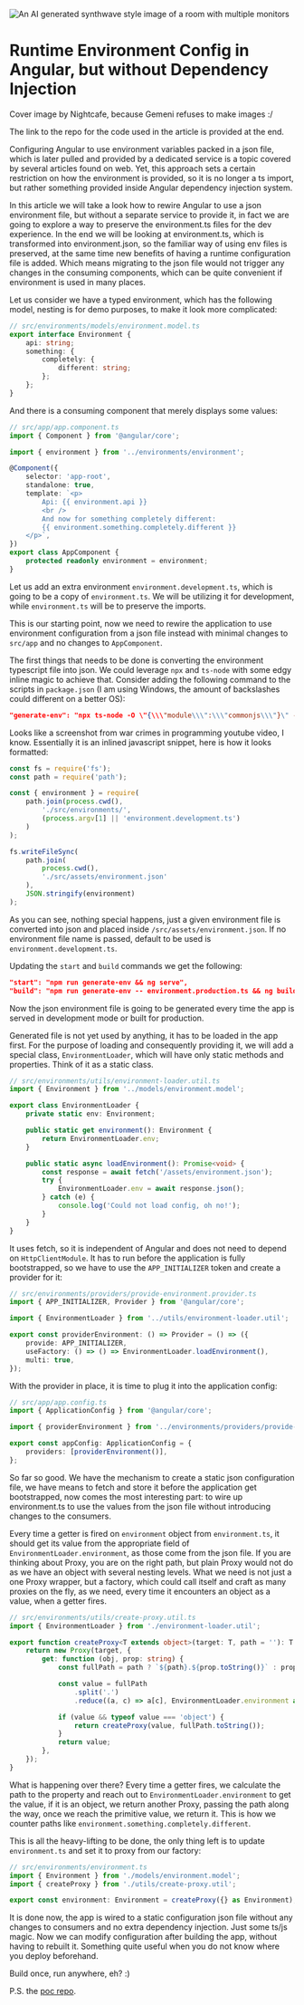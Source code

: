 ![An AI generated synthwave style image of a room with multiple monitors](./header.jpg)

# Runtime Environment Config in Angular, but without Dependency Injection

Cover image by Nightcafe, because Gemeni refuses to make images :/

The link to the repo for the code used in the article is provided at the end.

Configuring Angular to use environment variables packed in a json file, which is later pulled and provided by a dedicated service is a topic covered by several articles found on web. Yet, this approach sets a certain restriction on how the environment is provided, so it is no longer a ts import, but rather something provided inside Angular dependency injection system.

In this article we will take a look how to rewire Angular to use a json environment file, but without a separate service to provide it, in fact we are going to explore a way to preserve the environment.ts files for the dev experience. In the end we will be looking at environment.ts, which is transformed into environment.json, so the familiar way of using env files is preserved, at the same time new benefits of having a runtime configuration file is added. Which means migrating to the json file would not trigger any changes in the consuming components, which can be quite convenient if environment is used in many places.

Let us consider we have a typed environment, which has the following model, nesting is for demo purposes, to make it look more complicated:

```typescript
// src/environments/models/environment.model.ts
export interface Environment {
    api: string;
    something: {
        completely: {
            different: string;
        };
    };
}
```
And there is a consuming component that merely displays some values:
```typescript
// src/app/app.component.ts
import { Component } from '@angular/core';

import { environment } from '../environments/environment';

@Component({
    selector: 'app-root',
    standalone: true,
    template: `<p>
        Api: {{ environment.api }}
        <br />
        And now for something completely different:
        {{ environment.something.completely.different }}
    </p>`,
})
export class AppComponent {
    protected readonly environment = environment;
}
```

Let us add an extra environment `environment.development.ts`, which is going to be a copy of `environment.ts`. We will be utilizing it for development, while `environment.ts` will be to preserve the imports.

This is our starting point, now we need to rewire the application to use environment configuration from a json file instead with minimal changes to `src/app` and no changes to `AppComponent`.

The first things that needs to be done is converting the environment typescript file into json. We could leverage `npx` and `ts-node` with some edgy inline magic to achieve that. Consider adding the following command to the scripts in `package.json` (I am using Windows, the amount of backslashes could different on a better OS):

```json
"generate-env": "npx ts-node -O \"{\\\"module\\\":\\\"commonjs\\\"}\" -e \"const fs = require('fs'); const path = require('path'); const { environment } = require(path.join(process.cwd(), './src/environments/', (process.argv[1] || 'environment.development.ts'))); fs.writeFileSync(path.join(process.cwd(), './src/assets/environment.json'), JSON.stringify(environment));\""
```

Looks like a screenshot from war crimes in programming youtube video, I know. Essentially it is an inlined javascript snippet, here is how it looks formatted:
```javascript
const fs = require('fs'); 
const path = require('path'); 

const { environment } = require(
    path.join(process.cwd(), 
        './src/environments/', 
        (process.argv[1] || 'environment.development.ts')
    )
);

fs.writeFileSync(
    path.join(
        process.cwd(), 
        './src/assets/environment.json'
    ), 
    JSON.stringify(environment)
);
```

As you can see, nothing special happens, just a given environment file is converted into json and placed inside `/src/assets/environment.json`. If no environment file name is passed, default to be used is `environment.development.ts`.

Updating the `start` and `build` commands we get the following:
```json
"start": "npm run generate-env && ng serve",
"build": "npm run generate-env -- environment.production.ts && ng build",
```

Now the json environment file is going to be generated every time the app is served in development mode or built for production.

Generated file is not yet used by anything, it has to be loaded in the app first. For the purpose of loading and consequently providing it, we will add a special class, `EnvironmentLoader`, which will have only static methods and properties. Think of it as a static class.

```typescript
// src/environments/utils/environment-loader.util.ts
import { Environment } from '../models/environment.model';

export class EnvironmentLoader {
    private static env: Environment;

    public static get environment(): Environment {
        return EnvironmentLoader.env;
    }

    public static async loadEnvironment(): Promise<void> {
        const response = await fetch('/assets/environment.json');
        try {
            EnvironmentLoader.env = await response.json();
        } catch (e) {
            console.log('Could not load config, oh no!');
        }
    }
}
```

It uses fetch, so it is independent of Angular and does not need to depend on `HttpClientModule`. It has to run before the application is fully bootstrapped, so we have to use the `APP_INITIALIZER` token and create a provider for it:

```typescript
// src/environments/providers/provide-environment.provider.ts
import { APP_INITIALIZER, Provider } from '@angular/core';

import { EnvironmentLoader } from '../utils/environment-loader.util';

export const providerEnvironment: () => Provider = () => ({
    provide: APP_INITIALIZER,
    useFactory: () => () => EnvironmentLoader.loadEnvironment(),
    multi: true,
});
```

With the provider in place, it is time to plug it into the application config:

```typescript
// src/app/app.config.ts
import { ApplicationConfig } from '@angular/core';

import { providerEnvironment } from '../environments/providers/provide-environment.provider';

export const appConfig: ApplicationConfig = {
    providers: [providerEnvironment()],
};
```

So far so good. We have the mechanism to create a static json configuration file, we have means to fetch and store it before the application get bootstrapped, now comes the most interesting part: to wire up environment.ts to use the values from the json file without introducing changes to the consumers.

Every time a getter is fired on `environment` object from `environment.ts`, it should get its value from the appropriate field of `EnvironmentLoader.environment`, as those come from the json file. If you are thinking about Proxy, you are on the right path, but plain Proxy would not do as we have an object with several nesting levels. What we need is not just a one Proxy wrapper, but a factory, which could call itself and craft as many proxies on the fly, as we need, every time it encounters an object as a value, when a getter fires.

```typescript
// src/environments/utils/create-proxy.util.ts
import { EnvironmentLoader } from './environment-loader.util';

export function createProxy<T extends object>(target: T, path = ''): T {
    return new Proxy(target, {
        get: function (obj, prop: string) {
            const fullPath = path ? `${path}.${prop.toString()}` : prop;

            const value = fullPath
                .split('.')
                .reduce((a, c) => a[c], EnvironmentLoader.environment as any);

            if (value && typeof value === 'object') {
                return createProxy(value, fullPath.toString());
            }
            return value;
        },
    });
}
```

What is happening over there? Every time a getter fires, we calculate the path to the property and reach out to `EnvironmentLoader.environment` to get the value, if it is an object, we return another Proxy, passing the path along the way, once we reach the primitive value, we return it. This is how we counter paths like `environment.something.completely.different`.

This is all the heavy-lifting to be done, the only thing left is to update `environment.ts` and set it to proxy from our factory:

```typescript
// src/environments/environment.ts
import { Environment } from './models/environment.model';
import { createProxy } from './utils/create-proxy.util';

export const environment: Environment = createProxy({} as Environment);
```

It is done now, the app is wired to a static configuration json file without any changes to consumers and no extra dependency injection. Just some ts/js magic. Now we can modify configuration after building the app, without having to rebuilt it. Something quite useful when you do not know where you deploy beforehand.

Build once, run anywhere, eh? :)

P.S. the [poc repo](https://github.com/Bwca/demo_runtime-environment-config-in-angular-but-without-dependency-injection).